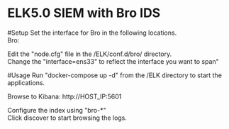 # ELK5.0 SIEM with Bro IDS

#Setup
Set the interface for Bro in the following locations. <br />
Bro:<br/>

Edit the "node.cfg" file in the /ELK/conf.d/bro/ directory.<br/>
Change the "interface=ens33" to reflect the interface you want to span"<br/>

#Usage
Run "docker-compose up -d" from the /ELK directory to start the applications.<br/>

Browse to Kibana:  http://HOST_IP:5601 <br/>

Configure the index using "bro-*"<br/>
Click discover to start browsing the logs.
